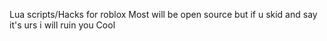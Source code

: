 Lua scripts/Hacks for roblox
Most will be open source but if u skid and say it's urs i will ruin you
Cool
